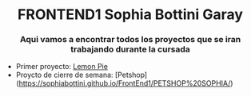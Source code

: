 
<h1 align="center">FRONTEND1 Sophia Bottini Garay</h1>
<h3 align="center">Aqui vamos a encontrar todos los proyectos que se iran trabajando durante la cursada</h3>

- Primer proyecto: [Lemon Pie](https://sophiabottini.github.io/FrontEnd1/LemonPie/)
- Proycto de cierre de semana: [Petshop] (https://sophiabottini.github.io/FrontEnd1/PETSHOP%20SOPHIA/)



